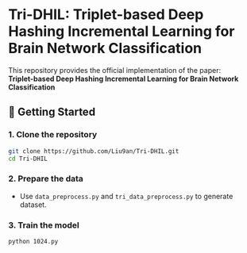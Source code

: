 # Tri-DHIL: Triplet-based Deep Hashing Incremental Learning for Brain Network Classification

This repository provides the official implementation of the paper:  
**Triplet-based Deep Hashing Incremental Learning for Brain Network Classification**

## 🚀 Getting Started

### 1. Clone the repository

```bash
git clone https://github.com/Liu9an/Tri-DHIL.git
cd Tri-DHIL
```

### 2. Prepare the data

- Use `data_preprocess.py` and `tri_data_preprocess.py` to generate dataset.


### 3. Train the model

```bash
python 1024.py 
```
